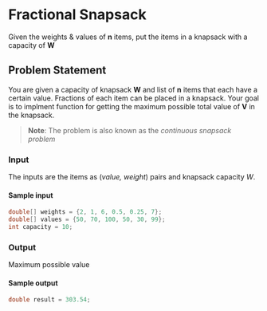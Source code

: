 # Fractional Snapsack

Given the weights & values of __n__ items, put the items in a knapsack with a capacity of __W__

## Problem Statement

You are given a capacity of knapsack __W__ and list of __n__ items that each have a certain value.
Fractions of each item can be placed in a knapsack. Your goal is to implment function for getting
the maximum possible total value of __V__ in the knapsack.

> **Note**: The problem is also known as the *continuous snapsack problem*

### Input

The inputs are the items as (*value, weight*) pairs and knapsack capacity *W*.

#### Sample input

```java
double[] weights = {2, 1, 6, 0.5, 0.25, 7};
double[] values = {50, 70, 100, 50, 30, 99};
int capacity = 10;
```

### Output

Maximum possible value

#### Sample output

```java
double result = 303.54;
```
